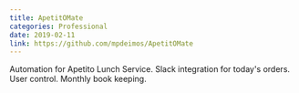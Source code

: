 ```yaml
---
title: ApetitOMate
categories: Professional
date: 2019-02-11
link: https://github.com/mpdeimos/ApetitOMate
---
```


Automation for Apetito Lunch Service. Slack integration for today's orders. User control. Monthly book keeping.